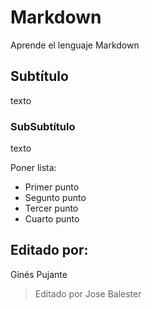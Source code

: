# Markdown
Aprende el lenguaje Markdown


## Subtítulo
texto 


### SubSubtítulo
texto

Poner lista:
- Primer punto
- Segunto punto
- Tercer punto
- Cuarto punto

## Editado por:

Ginés Pujante
> Editado por Jose Balester
